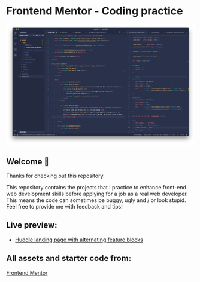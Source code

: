 # Frontend Mentor - Coding practice
<img src="https://raw.githubusercontent.com/Mivandi/frontend-mentor/master/repo-image.png" alt="Repository Image">

## Welcome 👋

Thanks for checking out this repository.

This repository contains the projects that I practice to enhance front-end web development skills before applying for a job as a real web developer. This means the code can sometimes be buggy, ugly and / or look stupid. Feel free to provide me with feedback and tips!

## Live preview:

* [Huddle landing page with alternating feature blocks](https://#)

## All assets and starter code from:

[Frontend Mentor](https://www.frontendmentor.io)
